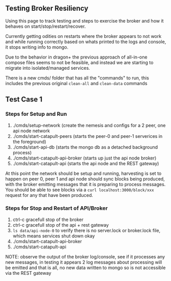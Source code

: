 
## Testing Broker Resiliency

Using this page to track testing and steps to exercise the broker and how it behaves on start/stop/restart/recover.

Currently getting odities on restarts where the broker appears to not work and while running correctly based on whats printed to the logs and console, it stops writing info to mongo.

Due to the behavior in dragon+ the previous approach of all-in-one compose files seems to not be feasible, and instead we are starting to migrate into isolated/managed services.

There is a new cmds/ folder that has all the "commands" to run, this includes the previous original `clean-all` and `clean-data` commands

## Test Case 1

### Steps for Setup and Run

 1) ./cmds/setup-network          (create the nemesis and configs for a 2 peer, one api node network
 2) ./cmds/start-catapult-peers   (starts the peer-0 and peer-1 serverices in the foreground)
 3) ./cmds/start-api-db           (starts the mongo db as a detached background process)
 4) ./cmds/start-catapult-api-broker  (starts up just the api node broker)
 5) ./cmds/start-catapult-api     (starts the api node and the REST gateway)

At this point the network should be setup and running, harvesting is set to happen on peer 0, peer 1 and api node should sync blocks being produced, with the broker emitting messages that it is preparing to process messages. You should be able to see blocks via a `curl localhost:3000/block/xxx` request for any that have been produced.

### Steps for Stop and Restart of API/Broker

 1) ctrl-c gracefull stop of the broker
 2) ctrl-c gracefull stop of the api + rest gateway
 3) `ls data/api-node-0` to verify there is no server.lock or broker.lock file, which means services shut down okay
 4) ./cmds/start-catapult-api-broker
 5) ./cmds/start-catapult-api

NOTE: observe the output of the broker log/console, see if it processes any new messages, in testing it appears 2 log messages about processing will be emitted and that is all, no new data written to mongo so is not accessible via the REST gateway
